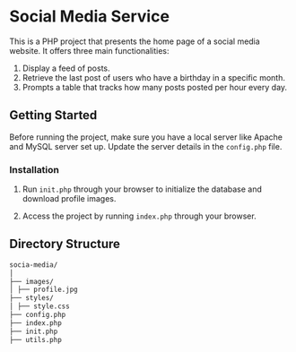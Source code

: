 # Social Media Service

This is a PHP project that presents the home page of a social media website. It offers three main functionalities:

1. Display a feed of posts.
2. Retrieve the last post of users who have a birthday in a specific month.
2. Prompts a table that tracks how many posts posted per hour every day.

## Getting Started

Before running the project, make sure you have a local server like Apache and MySQL server set up. Update the server details in the `config.php` file.

### Installation

1. Run `init.php` through your browser to initialize the database and download profile images.

2. Access the project by running `index.php` through your browser.

## Directory Structure

```bash
socia-media/
│
├── images/
│ ├── profile.jpg
├── styles/
│ ├── style.css
├── config.php
├── index.php
├── init.php
├── utils.php
```
